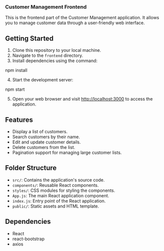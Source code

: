 ### Customer Management Frontend

This is the frontend part of the Customer Management application. It allows you to manage customer data through a user-friendly web interface.

## Getting Started

1. Clone this repository to your local machine.
2. Navigate to the `frontend` directory.
3. Install dependencies using the command:

npm install

4. Start the development server:

npm start

5. Open your web browser and visit [http://localhost:3000](http://localhost:3000) to access the application.

## Features

- Display a list of customers.
- Search customers by their name.
- Edit and update customer details.
- Delete customers from the list.
- Pagination support for managing large customer lists.

## Folder Structure

- `src/`: Contains the application's source code.
- `components/`: Reusable React components.
- `styles/`: CSS modules for styling the components.
- `App.js`: The main React application component.
- `index.js`: Entry point of the React application.
- `public/`: Static assets and HTML template.

## Dependencies

- React
- react-bootstrap
- axios
